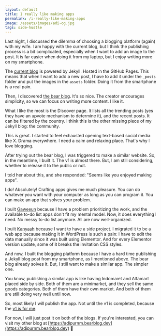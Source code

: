 ```yaml
---
layout: default
title: I really like making apps
permalink: /i-really-like-making-apps
image: /assets/images/adi-og.jpg
tags: side-hustle
---
```


Last night, I discussed the dilemma of choosing a blogging platform (again) with my wife. I am happy with the current blog, but I think the publishing process is a bit complicated, especially when I want to add an image to the post. It is far easier when doing it from my laptop, but I enjoy writing more on my smartphone.

The [current blog](https://adipurnm.my.id) is powered by Jekyll. Hosted in the GitHub Pages. This means that when I want to add a new post, I have to add it under the `_posts` folder and put the images in the `assets` folder. Doing it from the smartphone is a real pain.

Then, I discovered [the bear blog](https://bearblog.dev). It's so nice. The creator encourages simplicity, so we can focus on writing more content. I like it.

What I like the most is the Discover page. It lists all the trending posts (yes they have an upvote mechanism to determine it), and the recent posts. It can be filtered by the country. I think this is the other missing piece of my Jekyll blog: the community.

This is great. I started to feel exhausted opening text-based social media like X. Drama everywhere. I need a calm and relaxing place. That's why I love blogging.

After trying out the bear blog, I was triggered to make a similar website. So, in the meantime, I built it. The v1 is almost there. But, I am still considering, whether to release it to the public or not.

I told her about this, and she responded: "Seems like you enjoyed making apps".

I do! Absolutely! Crafting apps gives me much pleasure. You can do whatever you want with your computer as long as you can program it. You can make an app that solves your problem.

I built [Gaweeun](https://gaweeun.my.id) because I have a problem prioritizing the work, and the available to-do list apps don't fit my mental model. Now, it does everything I need. No messy to-do list anymore. All are now well-organized.

I built [Kanyaah](https://kanyaah.com) because I want to have a side project. I migrated it to be a web app because making it in WordPress is such a pain: I have to edit the data manually since it was built using Elementor. And for every Elementor version update, some of it breaks the invitation CSS styles.

And now, I built the blogging platform because I have a hard time publishing a Jekyll blog post from my smartphone, as I mentioned above. The bear blog already solves it. But, I still want to make a similar app. The simpler one.

You know, publishing a similar app is like having Indomaret and Alfamart placed side by side. Both of them are a minimarket, and they sell the same goods categories. Both of them have their own market. And both of them are still doing very well until now.

So, most likely I will publish the app. Not until the v1 is completed, because the [v1 is for me](https://world.hey.com/jason/version-1-is-for-you-658422f3).

For now, I will just post it on both of the blogs. If you're interested, you can visit my other blog at [https://adipurnm.bearblog.dev](https://adipurnm.bearblog.dev) 👋

